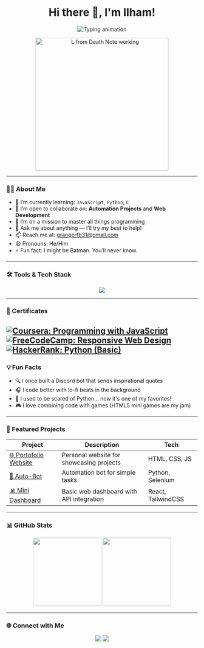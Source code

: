 <h1 align="center">Hi there 👋, I'm Ilham!</h1>

<p align="center">
  <img src="https://readme-typing-svg.herokuapp.com?font=Fira+Code&weight=500&size=22&pause=1000&color=00F7FF&vCenter=true&width=435&lines=Code+Explorer+%F0%9F%9A%80;Learning+JavaScript%2C+Python%2C+C...;Web+Developer+%7C+Automation+Enthusiast;Always+curious%2C+always+coding+%F0%9F%A4%96" alt="Typing animation" />
</p>

<p align="center">
  <img src="https://media.giphy.com/media/7DzlajZNY5D0I/giphy.gif" width="350" alt="L from Death Note working" />
</p>




---

### 🧑‍💻 About Me

- 🌱 I’m currently learning: `JavaScript`, `Python`, `C`
- 👯 I’m open to collaborate on: **Automation Projects** and **Web Development**
- 🤔 I’m on a mission to master all things programming
- 💬 Ask me about anything — I’ll try my best to help!
- 📫 Reach me at: <a href="mailto:grangerfb31@gmail.com">grangerfb31@gmail.com</a>
- 😄 Pronouns: He/Him  
- ⚡ Fun fact: I might be Batman. You’ll never know.

---

### 🛠️ Tools & Tech Stack

<p align="center">
  <img src="https://skillicons.dev/icons?i=html,css,js,py,c,nodejs,tailwind,react,flask,django&perline=5" />
</p>

---

### 📜 Certificates

[![Coursera: Programming with JavaScript](https://img.shields.io/badge/Coursera-JavaScript-blue?style=flat-square&logo=coursera)](https://www.coursera.org/account/accomplishments/certificate/ABC123456)
[![FreeCodeCamp: Responsive Web Design](https://img.shields.io/badge/FreeCodeCamp-Responsive_Design-brightgreen?style=flat-square&logo=freecodecamp)](https://freecodecamp.org/certification/username/responsive-web-design)
[![HackerRank: Python (Basic)](https://img.shields.io/badge/HackerRank-Python_Basic-green?style=flat-square&logo=hackerrank)](https://www.hackerrank.com/certificates/ABCDEF)
---

### 💡 Fun Facts

- 🔍 I once built a Discord bot that sends inspirational quotes
- 🎧 I code better with lo-fi beats in the background
- 🐍 I used to be scared of Python... now it's one of my favorites!
- 🎮 I love combining code with games (HTML5 mini games are my jam)

---

### 🧩 Featured Projects

| Project | Description | Tech |
|--------|-------------|------|
| [🌐 Portofolio Website](https://github.com/WildsXD/portofolio) | Personal website for showcasing projects | HTML, CSS, JS |
| [🤖 Auto-Bot](https://github.com/WildsXD/auto-bot) | Automation bot for simple tasks | Python, Selenium |
| [📊 Mini Dashboard](https://github.com/WildsXD/dashboard-app) | Basic web dashboard with API integration | React, TailwindCSS |

---

### 📊 GitHub Stats

<p align="center">
  <img src="https://github-readme-stats.vercel.app/api?username=WildsXD&show_icons=true&hide_border=true&title_color=00f7ff&icon_color=79ff97&text_color=ffffff&bg_color=0d1117" height="180"/>
  <img src="https://github-readme-stats.vercel.app/api/top-langs/?username=WildsXD&layout=compact&langs_count=8&hide_border=true&bg_color=0d1117&text_color=ffffff&title_color=00f7ff" height="180"/>
</p>

---

### 🌐 Connect with Me

<p align="center">
  <a href="mailto:grangerfb31@gmail.com"><img src="https://img.shields.io/badge/Email-EA4335?style=for-the-badge&logo=gmail&logoColor=white" /></a>
  <a href="https://github.com/WildsXD"><img src="https://img.shields.io/badge/GitHub-WildsXD-181717?style=for-the-badge&logo=github&logoColor=white" /></a>
</p>
